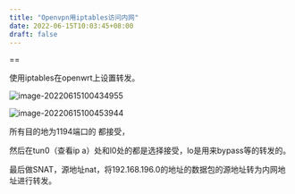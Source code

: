 ```yaml
---
title: "Openvpn用iptables访问内网"
date: 2022-06-15T10:03:45+08:00
draft: false
---
```


==

使用iptables在openwrt上设置转发。

![image-20220615100434955](https://res.cloudinary.com/dbzr1zvpf/image/upload/v1655258678/2022/06/559ee05a1328919cae2a63ed15a872b0.webp)

![image-20220615100453944](https://res.cloudinary.com/dbzr1zvpf/image/upload/v1655258695/2022/06/475c13a2222a528d9b0a208c232a9996.webp)

所有目的地为1194端口的	都接受，

然后在tun0（查看ip a）处和l0处的都是选择接受，lo是用来bypass等的转发的。

最后做SNAT，源地址nat，将192.168.196.0的地址的数据包的源地址转为内网地址进行转发。

